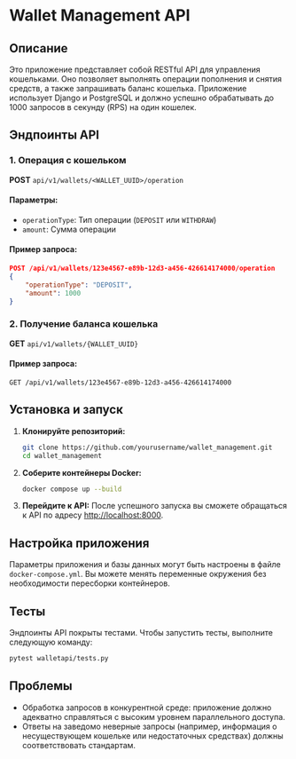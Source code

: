 # Wallet Management API

## Описание

Это приложение представляет собой RESTful API для управления кошельками. Оно позволяет выполнять операции пополнения и снятия средств, а также запрашивать баланс кошелька. Приложение использует Django и PostgreSQL и должно успешно обрабатывать до 1000 запросов в секунду (RPS) на один кошелек.

## Эндпоинты API

### 1. Операция с кошельком

**POST** `api/v1/wallets/<WALLET_UUID>/operation`

#### Параметры:
- `operationType`: Тип операции (`DEPOSIT` или `WITHDRAW`)
- `amount`: Сумма операции

#### Пример запроса:
```json
POST /api/v1/wallets/123e4567-e89b-12d3-a456-426614174000/operation
{
    "operationType": "DEPOSIT",
    "amount": 1000
}
```

### 2. Получение баланса кошелька

**GET** `api/v1/wallets/{WALLET_UUID}`

#### Пример запроса:
```http
GET /api/v1/wallets/123e4567-e89b-12d3-a456-426614174000
```

## Установка и запуск

1. **Клонируйте репозиторий:**
   ```bash
   git clone https://github.com/yourusername/wallet_management.git
   cd wallet_management
   ```

2. **Соберите контейнеры Docker:**
   ```bash
   docker compose up --build
   ```

3. **Перейдите к API:**
   После успешного запуска вы сможете обращаться к API по адресу [http://localhost:8000](http://localhost:8000).

## Настройка приложения

Параметры приложения и базы данных могут быть настроены в файле `docker-compose.yml`. Вы можете менять переменные окружения без необходимости пересборки контейнеров.

## Тесты

Эндпоинты API покрыты тестами. Чтобы запустить тесты, выполните следующую команду:

```bash
pytest walletapi/tests.py
```

## Проблемы

- Обработка запросов в конкурентной среде: приложение должно адекватно справляться с высоким уровнем параллельного доступа.
- Ответы на заведомо неверные запросы (например, информация о несуществующем кошельке или недостаточных средствах) должны соответствовать стандартам.

